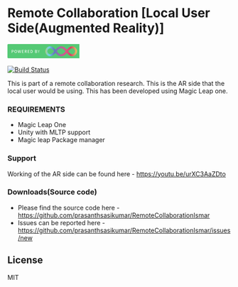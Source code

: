 # Remote Collaboration [Local User Side(Augmented Reality)]

[![N|Solid](https://github.com/prasanthsasikumar/localMultiplayer/blob/master/powerdByLogo.png)](http://empathiccomputing.org/)

[![Build Status](https://travis-ci.org/joemccann/dillinger.svg?branch=master)](https://github.com/prasanthsasikumar/RemoteCollaborationIsmar)

This is part of a remote collaboration research. This is the AR side that the local user would be using. This has been developed using Magic Leap one. 


### REQUIREMENTS
- Magic Leap One
- Unity with MLTP support
- Magic leap Package manager

### Support
Working of the AR side can be found here - https://youtu.be/urXC3AaZDto

### Downloads(Source code)
- Please find the source code here - https://github.com/prasanthsasikumar/RemoteCollaborationIsmar
- Issues can be reported here - https://github.com/prasanthsasikumar/RemoteCollaborationIsmar/issues/new


License
----

MIT


